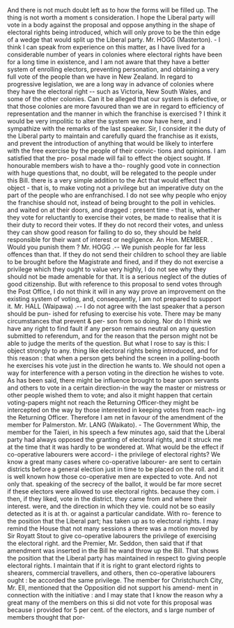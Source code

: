 And there is not much doubt left as to how the forms will be filled up. The thing is not worth a moment s consideration. I hope the Liberal party will vote in a body against the proposal and oppose anything in the shape of electoral rights being introduced, which will only prove to be the thin edge of a wedge that would split up the Liberal party. Mr. HOGG (Masterton). - I think I can speak from experience on this matter, as I have lived for a considerable number of years in colonies where electoral rights have been for a long time in existence, and I am not aware that they have a better system of enrolling electors, preventing personation, and obtaining a very full vote of the people than we have in New Zealand. In regard to progressive legislation, we are a long way in advance of colonies where they have the electoral right -- such as Victoria, New South Wales, and some of the other colonies. Can it be alleged that our system is defective, or that those colonies are more favoured than we are in regard to efficiency of representation and the manner in which the franchise is exercised ? I think it would be very impolitic to alter the system we now have here, and I sympathize with the remarks of the last speaker. Sir, I consider it the duty of the Liberal party to maintain and carefully quard the franchise as it exists, and prevent the introduction of anything that would be likely to interfere with the free exercise by the people of their convic- tions and opinions. I am satisfied that the pro- posal made will fail to effect the object sought. If honourable members wish to have a tho- roughly good vote in connection with huge questions that, no doubt, will be relegated to the people under this Bill. there is a very simple addition to the Act that would effect that object - that is, to make voting not a privilege but an imperative duty on the part of the people who are enfranchised. I do not see why people who enjoy the franchise should not, instead of being brought to the poll in vehicles. and waited on at their doors, and dragged : present time - that is, whether they vote for reluctantly to exercise their votes, be made to realise that it is their duty to record their votes. If they do not record their votes, and unless they can show good reason for failing to do so, they should be held responsible for their want of interest or negligence. An Hon. MEMBER. . Would you punish them ? Mr. HOGG .-- We punish people for far less offences than that. If they do not send their children to school they are liable to be brought before the Magistrate and fined, and if they do not exercise a privilege which they ought to value very highly, I do not see why they should not be made amenable for that. It is a serious neglect of the duties of good citizenship. But with reference to this proposal to send votes through the Post Office, I do not think it will in any way prove an improvement on the existing system of voting, and, consequently, I am not prepared to support it. Mr. HALL (Waipawa) .-- I do not agree with the last speaker that a person should be pun- ished for refusing to exercise his vote. There may be many circumstances that prevent & per- son from so doing. Nor do I think we have any right to find fault if any person remains neutral on any question submitted to referendum, and for the reason that the person might not be able to judge the merits of the question. But what I rose to say is this: I object strongly to any. thing like electoral rights being introduced, and for this reason : that when a person gets behind the screen in a polling-booth he exercises his vote just in the direction he wants to. We should not open a way for interference with a person voting in the direction he wishes to vote. As has been said, there might be influence brought to bear upon servants and others to vote in a certain direction-in the way the master or mistress or other people wished them to vote; and also it might happen that certain voting-papers might not reach the Returning Officer-they might be intercepted on the way by those interested in keeping votes from reach- ing the Returning Officer. Therefore I am net in favour of the amendment of the member for Palmerston. Mr. LANG (Waikato). - The Government Whip, the member for the Taieri, in his speech a few minutes ago, said that the Liberal party had always opposed the granting of electoral rights, and it struck me at the time that it was hardly to be wondered at. What would be the effect if co-operative labourers were accord- i the privilege of electoral rights? We know a great many cases where co-operative labourer- are sent to certain districts before a general election just in time to be placed on the roll. and it is well known how those co-operative men are expected to vote. And not only that. speaking of the secrecy of the ballot, it would be far more secret if these electors were allowed to use electoral rights. because they com. i then, if they liked, vote in the district. they came from and where their interest. were, and the direction in which they vie. could not be so easily detected as it is at th. or against a particular candidate. With ro- ference to the position that the Liberal part; has taken up as to electoral rights. I may remind the House that not many sessions a there was a motion moved by Sir Royatt Stout to give co-operative labourers the privilege of exercising the electoral right. ard the Premier, Mr. Seddon, then said that if that amendment was inserted in the Bill he wand throw up the Bill. That shows the position that the Liberal party has maintained in respect to giving people electoral rights. I maintain that if it is right to grant electord rights to shearers, commercial travellers, and others, then co-operative labourers ought : be accorded the same privilege. The member for Christchurch City, Mr. Ell, mentioned that the Opposition did not support his amend- ment in connection with the initiative : and I may state that I know the reason why a great many of the members on this si did not vote for this proposal was because i provided for 5 per cent. of the electors, and s large number of members thought that por- 